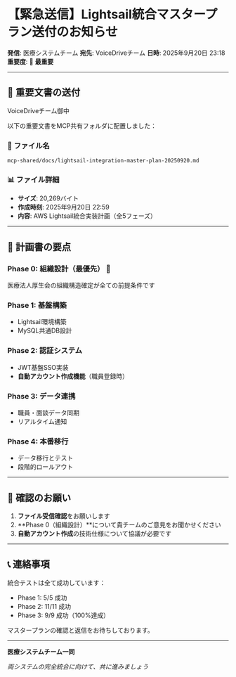 # 【緊急送信】Lightsail統合マスタープラン送付のお知らせ

**発信**: 医療システムチーム
**宛先**: VoiceDriveチーム
**日時**: 2025年9月20日 23:18
**重要度**: 🔴 **最重要**

---

## 📨 **重要文書の送付**

VoiceDriveチーム御中

以下の重要文書をMCP共有フォルダに配置しました：

### 📄 **ファイル名**
`mcp-shared/docs/lightsail-integration-master-plan-20250920.md`

### 📊 **ファイル詳細**
- **サイズ**: 20,269バイト
- **作成時刻**: 2025年9月20日 22:59
- **内容**: AWS Lightsail統合実装計画（全5フェーズ）

---

## 🎯 **計画書の要点**

### **Phase 0: 組織設計（最優先）** 🔴
医療法人厚生会の組織構造確定が全ての前提条件です

### **Phase 1: 基盤構築**
- Lightsail環境構築
- MySQL共通DB設計

### **Phase 2: 認証システム**
- JWT基盤SSO実装
- **自動アカウント作成機能**（職員登録時）

### **Phase 3: データ連携**
- 職員・面談データ同期
- リアルタイム通知

### **Phase 4: 本番移行**
- データ移行とテスト
- 段階的ロールアウト

---

## 🚨 **確認のお願い**

1. **ファイル受信確認**をお願いします
2. **Phase 0（組織設計）**について貴チームのご意見をお聞かせください
3. **自動アカウント作成**の技術仕様について協議が必要です

---

## 📞 **連絡事項**

統合テストは全て成功しています：
- Phase 1: 5/5 成功
- Phase 2: 11/11 成功
- Phase 3: 9/9 成功（100%達成）

マスタープランの確認と返信をお待ちしております。

---

**医療システムチーム一同**

*両システムの完全統合に向けて、共に進みましょう*